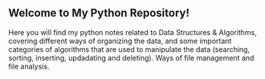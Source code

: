 ## Welcome to My Python Repository!

Here you will find my python notes related to Data Structures & Algorithms, covering different ways of organizing the data, and some important categories of algorithms that are used to manipulate the data (searching, sorting, inserting, updadating and deleting). Ways of file management and file analysis.
